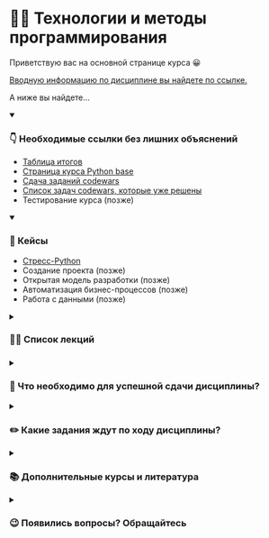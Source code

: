 # 👨‍💻 Технологии и методы программирования

Приветствую вас на основной странице курса 😀

[Вводную информацию по дисциплине вы найдете по ссылке.](https://docs.google.com/presentation/d/1Exy-g6MDnljAMd7XoRHuptF8yBSy8KvOGfP8Bf0tSiM/edit?usp=sharing)

А ниже вы найдете...

<details open> 
  <summary><h3>👇 Необходимые ссылки без лишних объяснений</h3></summary>
    
  * [Таблица итогов](https://docs.google.com/spreadsheets/d/1rtYymujWHRgvxA8Lqms0MuJ0MtaOHghhTcO63BTDWwA/edit?usp=sharing)
  * [Страница курса Python base](https://pyshkovni.github.io/python-base-course/)
  * [Сдача заданий codewars](https://forms.yandex.ru/cloud/66e9d2473e9d080edcda484a/)
  * [Список задач codewars, которые уже решены](https://disk.yandex.ru/d/1WPKv5NVwAAlLw)
  * Тестирование курса (позже)

</details>

<details open> 
  <summary><h3>📝 Кейсы</h3></summary>

  * [Стресс-Python](https://github.com/pyshkovni/timp-stress-python)
  * Создание проекта (позже)
  * Открытая модель разработки (позже)
  * Автоматизация бизнес-процессов (позже)
  * Работа с данными (позже)

</details>

<details>
  <summary><h3>👨‍🏫 Список лекций<h3></summary>

  * [Место Python в современном мире](./about_python_lecture/)
  * Основы Python
  * Совместная разработка. Теория Git
  * Библиотеки Python

</details>  

<details> 
  <summary><h3>🏅 Что необходимо для успешной сдачи дисциплины?</h3></summary>

  Дисциплина включает в себя:
  
  * разбор кейсов на семинарах о решении прикладных задачах программирования;
  
  * лекционный материал о предыстории применяемой технологии;
  
  * материал для самостоятельного изучения
  
  Для успешной сдачи дисциплины необходимо:
  
  * выполнить 5 кейсов;
  
  * выполнить самостоятельное тестирование по курсу `Python base`;
  
  * выполнить самостоятельное задание на портале `codewars`.
  
  За каждое задание вы получаете балл.
  
  Баллы | Оценка
  :-- | :--
  7-6 баллов | Отлично
  5-4 балла | Хорошо
  3-2 балла | Удовлетворительно
  1-0 баллов | Неудовлетворительно
  
  К концу семестра вы получаете оценку согласно полученным баллам.
  
  * Если оценка вас устраивает, то вы ее получаете.
  
  * Если оценка вас не устраивает, то вы можете прийти на экзамен и попытаться ее повысить.
  
  Все сведения об текущей успеваемости вы можете найти по ссылке https://docs.google.com/spreadsheets/d/1rtYymujWHRgvxA8Lqms0MuJ0MtaOHghhTcO63BTDWwA/edit?usp=sharing
  
</details>

<details> 
  <summary><h3>✏️ Какие задания ждут по ходу дисциплины?</h3></summary>

  #### Тестирование курса Python base
  
  В качестве материала для самостоятельного изучения вам предлагается курс по основам Python.
  
  * Курс доступен по ссылке: https://pyshkovni.github.io/python-base-course/
  
  * Курс состоит из двух разделов. В каждом разделе находится список тем, которые включают в себя примеры коды, задачи и вопросы с пояснениями по ходу прохождения.
  
  * По завершению курса вам необходимо пройти тестирование, которое включает вопросы по разобранным темам.
  
  * Тестирование можно пройти до завершения изучения курса, но до указанного срока.
  
  Тестирование доступно по ссылке до *… (позже)*
  
  #### Решение задач codewars
  
  Одним из условий успешной сдачи дисциплины является решение задач на портале [codewars](https://www.codewars.com/).
  
  * Вам необходимо решить достаточно задач для получения уровня 7.
  
  * Список задач не может повторяться у сокурсников более чем на 50%. [Вот список задач codewars, которые уже решены!](https://disk.yandex.ru/d/1WPKv5NVwAAlLw)
  
  * Подробнее о задании по ссылке https://youtu.be/0mgCQjvdinw
  
  * Пример решения задач в codewars https://youtu.be/Q3fZm7lsZi0
  
  [Профиль codewars необходимо прислать до _29.11.2024 20:59_ по ссылке](https://forms.yandex.ru/cloud/66e9d2473e9d080edcda484a/)
  
  #### Кейсы

  На занятиях рассматриваются проблемные ситуации — кейсы, и их способы их решения.
  
  * В начала занятия дается небольшой ликбез — справка по задаче и необходимый материал.
  
  * Затем идет разбор пробной задачи и ответы на вопросы.
  
  * После оставшуюся часть занятия проходит решение кейса каждым студентом или в парах. Преподаватель присутствует при решении и готов помочь!
  
  * В конце занятия результаты кейса необходимо отправить в форму. По завершению кейса выставляется балл за прохождение.

</details>

<details> 
  <summary><h3>📚 Дополнительные курсы и литература</h3></summary>

  * [Язык программирования Python. 2023. ВМК МГУ](https://www.youtube.com/watch?v=Dy_ueC-Girk&list=PL6kSdcHYB3x5PzO26mzRFU6NmsRqd6WgL)
  * [Операционные системы 2024. МГТУ кафедра ИУ9](https://youtu.be/cEjAH5ghWbY?si=-RWlNNg6tlFOVrcI)
  * [Алгоритмы на Python3 2018. Кафедра информатики МФТИ](https://youtu.be/KdZ4HF1SrFs?si=_iPbI7t3UYCe_alH)
  * [MTS True Tech Day. JIT в Python3.13](https://www.youtube.com/watch?v=qaHGzRD3pHg&list=PLBf6S6ZuTomoUSjI_smbTvj-xMouwF0SF&index=1)
  * [MTS True Tech Day. Туллинг в Python по управления](https://www.youtube.com/watch?v=Uu1jslSHTOo&list=PLBf6S6ZuTomoUSjI_smbTvj-xMouwF0SF&index=3)

</details>

<details> 
  <summary><h3>😉 Появились вопросы? Обращайтесь</h3></summary>

  _Пышков Никита Игоревич,_

  _Старший преподаватель кафедры Теории и систем отраслевого управления_

  _Института отраслевого менеджмента РАНХиГС._

  phone: +7(995)904-27-38

  telegram: [@pyshkovni](https://t.me/pyshkovni)

  email: [pyshkov-ni@ranepa.ru](mailto:pyshkov-ni@ranepa.ru)

</details>
